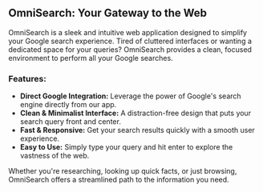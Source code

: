 ## OmniSearch: Your Gateway to the Web

OmniSearch is a sleek and intuitive web application designed to simplify your Google search experience. Tired of cluttered interfaces or wanting a dedicated space for your queries? OmniSearch provides a clean, focused environment to perform all your Google searches.

### Features:

*   **Direct Google Integration:** Leverage the power of Google's search engine directly from our app.
*   **Clean & Minimalist Interface:** A distraction-free design that puts your search query front and center.
*   **Fast & Responsive:** Get your search results quickly with a smooth user experience.
*   **Easy to Use:** Simply type your query and hit enter to explore the vastness of the web.

Whether you're researching, looking up quick facts, or just browsing, OmniSearch offers a streamlined path to the information you need.